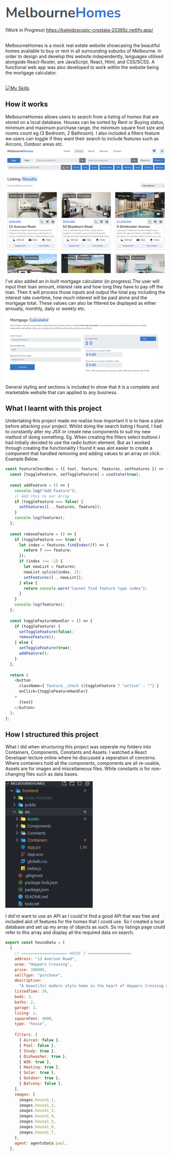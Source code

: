 ![Logo Image](./frontend/src/Assets/ReadmeImages/logo.PNG)

(Work in Progress) https://kaleidoscopic-crostata-20385c.netlify.app/

<br>
MelbourneHomes is a mock real estate website showcasing the beautiful homes available to buy or rent in all surrounding suburbs of Melbourne. In order to design and develop this website independently, languages utilised alongside React-Router, are JavaScript, React, Html, and CSS/SCSS. A functional web app was also developed to work within the website being the mortgage calculator.

<br>
<br>

[![My Skills](https://skills.thijs.gg/icons?i=js,html,css,react)](https://skills.thijs.gg)

## How it works

MelbourneHomes allows users to search from a listing of homes that are stored on a local database. Houses can be sorted by Rent or Buying status, minimum and maximum purchase range, the minimum square foot size and rooms count eg.(3 Bedroom, 2 Bathroom). I also included a filters feature we users can toggle if they want their search to include features such as Aircons, Outdoor areas etc.
![Listings Image](./frontend/src/Assets/ReadmeImages/listing.PNG)

I've also added an in built mortgage calculator (in progress).The user will input their loan amount, interest rate and how long they have to pay off the loan. Then it will process those inputs and output the total pay including the interest rate overtime, how much interest will be paid alone and the mortgage total. These values can also be filtered be displayed as either annually, monthly, daily or weekly etc.
![Listings Image](./frontend/src/Assets/ReadmeImages/mortgageCalc.PNG)
General styling and sections is included to show that it is a complete and marketable website that can applied to any business.

## What I learnt with this project

Undertaking this project made me realise how important it is to have a plan before attacking your project. Whilst doing the search listing I found, I had to constantly alter my JSX or create new components to suit my new method of doing something. Eg. When creating the filters select buttons I had initially decided to use the radio button element. But as I worked through creating the functionality I found it was alot easier to create a component that handled removing and adding values to an array on click. Example Below.

```javascript
const FeatureCheckBox = ({ text, feature, features, setFeatures }) => {
  const [toggleFeature, setToggleFeature] = useState(true);

  const addFeature = () => {
    console.log("Add Feature");
    // Add this to our Array
    if (toggleFeature === false) {
      setFeatures([...features, feature]);
    }
    console.log(features);
  };

  const removeFeature = () => {
    if (toggleFeature === true) {
      let index = features.findIndex((f) => {
        return f === feature;
      });
      if (index !== -1) {
        let newList = features;
        newList.splice(index, 1);
        setFeatures([...newList]);
      } else {
        return console.warn("Cannot find feature type index");
      }
    }
    console.log(features);
  };

  const toggleFeatureHandler = () => {
    if (toggleFeature) {
      setToggleFeature(false);
      removeFeature();
    } else {
      setToggleFeature(true);
      addFeature();
    }
  };

  return (
    <button
      className={`feature__check ${toggleFeature ? "active" : ""}`}
      onClick={toggleFeatureHandler}
    >
      {text}
    </button>
  );
};
```

## How I structured this project

What I did when structuring this project was seperate my folders into Containers, Components, Constants and Assets. I watched a React Developer lecture online where he discussed a seperation of concerns. Where containers hold all the components, components are all re-usable, Assets are for images and miscellaneous files. While constants is for non-changing files such as data bases.
<br>

![Listings Image](./frontend/src/Assets/ReadmeImages/folderSetup.PNG)

I did'nt want to use an API as I could'nt find a good API that was free and included alot of features for the homes that I could use. So I created a local database and set up my array of objects as such. So my listings page could refer to this array and display all the required data on search.

```javascript
export const houseData = [
  {
    // ==================== HOUSE 1 ===================
    address: "13 Averson Road",
    area: "Hoppers Crossing",
    price: 300000,
    sellType: "purchase",
    description:
      "A beautiful modern style home in the heart of Hoppers Crossing a quiet area, with plenty of access to shopping centers, public transport and schooling. For any time of family or single living.",
    listedTime: 30,
    beds: 3,
    baths: 2,
    garage: 2,
    living: 1,
    squareFeet: 4000,
    type: "house",

    filters: [
      { Aircon: false },
      { Pool: false },
      { Study: true },
      { Dishwasher: true },
      { WIR: true },
      { Heating: true },
      { Solar: true },
      { Outdoor: true },
      { Balcony: false },
    ],
    images: [
      images.house1_1,
      images.house1_2,
      images.house1_3,
      images.house1_4,
      images.house1_5,
      images.house1_6,
      images.house1_7,
    ],
    agent: agentsData.paul,
  },

```
